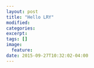 ```yaml
---
layout: post
title: "Hello LRY"
modified:
categories: 
excerpt:
tags: []
image:
  feature:
date: 2015-09-27T10:32:02-04:00
---
```



